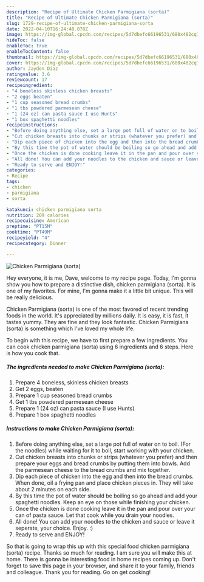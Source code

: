 ```yaml
---
description: "Recipe of Ultimate Chicken Parmigiana (sorta)"
title: "Recipe of Ultimate Chicken Parmigiana (sorta)"
slug: 1729-recipe-of-ultimate-chicken-parmigiana-sorta
date: 2022-04-10T16:24:40.878Z
image: https://img-global.cpcdn.com/recipes/5d7dbefc66196531/680x482cq70/chicken-parmigiana-sorta-recipe-main-photo.jpg
hideToc: false
enableToc: true
enableTocContent: false
thumbnail: https://img-global.cpcdn.com/recipes/5d7dbefc66196531/680x482cq70/chicken-parmigiana-sorta-recipe-main-photo.jpg
cover: https://img-global.cpcdn.com/recipes/5d7dbefc66196531/680x482cq70/chicken-parmigiana-sorta-recipe-main-photo.jpg
author: Jayden Diaz
ratingvalue: 3.6
reviewcount: 17
recipeingredient:
- "4 boneless skinless chicken breasts"
- "2 eggs beaten"
- "1 cup seasoned bread crumbs"
- "1 tbs powdered parmesean cheese"
- "1 (24 oz) can pasta sauce I use Hunts"
- "1 box spaghetti noodles"
recipeinstructions:
- "Before doing anything else, set a large pot full of water on to boil. (For the noodles) while waiting for it to boil, start working with your chicken."
- "Cut chicken breasts into chunks or strips (whatever you prefer) and then prepare your eggs and bread crumbs by putting them into bowls. Add the parmesean cheese to the bread crumbs and mix together."
- "Dip each piece of chicken into the egg and then into the bread crumbs. When done, oil a frying pan and place chicken pieces in. They will take about 2 minutes on each side."
- "By this time the pot of water should be boiling so go ahead and add your spaghetti noodles. Keep an eye on those while finishing your chicken."
- "Once the chicken is done cooking leave it in the pan and pour over your can of pasta sauce. Let that cook while you drain your noodles."
- "All done! You can add your noodles to the chicken and sauce or leave it seperate, your choice. Enjoy. :)"
- "Ready to serve and ENJOY!"
categories:
- Recipe
tags:
- chicken
- parmigiana
- sorta

katakunci: chicken parmigiana sorta 
nutrition: 209 calories
recipecuisine: American
preptime: "PT15M"
cooktime: "PT49M"
recipeyield: "4"
recipecategory: Dinner

---
```



![Chicken Parmigiana (sorta)](https://img-global.cpcdn.com/recipes/5d7dbefc66196531/680x482cq70/chicken-parmigiana-sorta-recipe-main-photo.jpg)

Hey everyone, it is me, Dave, welcome to my recipe page. Today, I'm gonna show you how to prepare a distinctive dish, chicken parmigiana (sorta). It is one of my favorites. For mine, I'm gonna make it a little bit unique. This will be really delicious.



Chicken Parmigiana (sorta) is one of the most favored of recent trending foods in the world. It's appreciated by millions daily. It is easy, it is fast, it tastes yummy. They are fine and they look fantastic. Chicken Parmigiana (sorta) is something which I've loved my whole life.


To begin with this recipe, we have to first prepare a few ingredients. You can cook chicken parmigiana (sorta) using 6 ingredients and 6 steps. Here is how you cook that.

<!--inarticleads1-->

##### The ingredients needed to make Chicken Parmigiana (sorta):

1. Prepare 4 boneless, skinless chicken breasts
1. Get 2 eggs, beaten
1. Prepare 1 cup seasoned bread crumbs
1. Get 1 tbs powdered parmesean cheese
1. Prepare 1 (24 oz) can pasta sauce (I use Hunts)
1. Prepare 1 box spaghetti noodles




<!--inarticleads2-->

##### Instructions to make Chicken Parmigiana (sorta):

1. Before doing anything else, set a large pot full of water on to boil. (For the noodles) while waiting for it to boil, start working with your chicken.
1. Cut chicken breasts into chunks or strips (whatever you prefer) and then prepare your eggs and bread crumbs by putting them into bowls. Add the parmesean cheese to the bread crumbs and mix together.
1. Dip each piece of chicken into the egg and then into the bread crumbs. When done, oil a frying pan and place chicken pieces in. They will take about 2 minutes on each side.
1. By this time the pot of water should be boiling so go ahead and add your spaghetti noodles. Keep an eye on those while finishing your chicken.
1. Once the chicken is done cooking leave it in the pan and pour over your can of pasta sauce. Let that cook while you drain your noodles.
1. All done! You can add your noodles to the chicken and sauce or leave it seperate, your choice. Enjoy. :)
1. Ready to serve and ENJOY!



So that is going to wrap this up with this special food chicken parmigiana (sorta) recipe. Thanks so much for reading. I am sure you will make this at home. There is gonna be interesting food in home recipes coming up. Don't forget to save this page in your browser, and share it to your family, friends and colleague. Thank you for reading. Go on get cooking!
